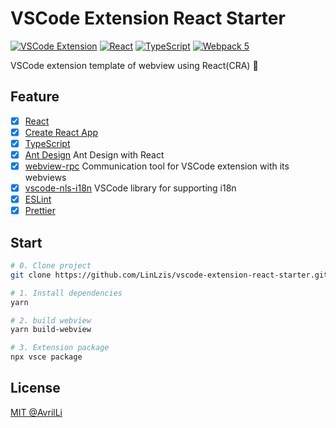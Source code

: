 # VSCode Extension React Starter

[![VSCode Extension](https://img.shields.io/badge/Framework-VSCode-0066b8)](https://code.visualstudio.com/api)
[![React](https://img.shields.io/badge/Framework-React-61dafb)](https://reactjs.org/)
[![TypeScript](https://img.shields.io/badge/Language-TypeScript-3178c6)](https://www.typescriptlang.org/)
[![Webpack 5](https://img.shields.io/badge/Develop-webpack-eaf8ff)](https://webpack.js.org/concepts/)

VSCode extension template of webview using React(CRA) 🚀

## Feature

-   [x] [React](https://reactjs.org/)
-   [x] [Create React App](https://github.com/facebook/create-react-app)
-   [x] [TypeScript](https://www.typescriptlang.org/)
-   [x] [Ant Design](https://ant.design/components/overview-cn/) Ant Design with React
-   [x] [webview-rpc](https://vitejs.dev/) Communication tool for VSCode extension with its webviews
-   [x] [vscode-nls-i18n](https://github.com/axetroy/vscode-nls-i18n) VSCode library for supporting i18n
-   [x] [ESLint](https://eslint.org/)
-   [x] [Prettier](https://prettier.io/)

## Start

```bash
# 0. Clone project
git clone https://github.com/LinLzis/vscode-extension-react-starter.git

# 1. Install dependencies
yarn

# 2. build webview
yarn build-webview

# 3. Extension package
npx vsce package
```


## License

[MIT @AvrilLi](./LICENSE)
